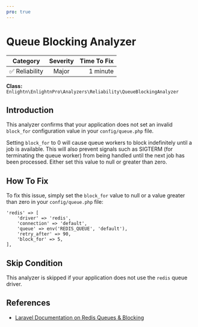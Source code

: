 ```yaml
---
pro: true
---
```


# Queue Blocking Analyzer <Badge text="PRO" type="tip"/>

| Category       | Severity   | Time To Fix  |
| -------------  |:----------:| ------------:|
| :white_check_mark: Reliability | Major     | 1 minute    |

**Class:** `Enlightn\EnlightnPro\Analyzers\Reliability\QueueBlockingAnalyzer`

## Introduction

This analyzer confirms that your application does not set an invalid `block_for` configuration value in your `config/queue.php` file.

Setting `block_for` to 0 will cause queue workers to block indefinitely until a job is available. This will also prevent signals such as SIGTERM (for terminating the queue worker) from being handled until the next job has been processed. Either set this value to null or greater than zero.

## How To Fix

To fix this issue, simply set the `block_for` value to null or a value greater than zero in your `config/queue.php` file:

```php{6}
'redis' => [
    'driver' => 'redis',
    'connection' => 'default',
    'queue' => env('REDIS_QUEUE', 'default'),
    'retry_after' => 90,
    'block_for' => 5,
],
```

## Skip Condition

This analyzer is skipped if your application does not use the `redis` queue driver.

## References

- [Laravel Documentation on Redis Queues & Blocking](https://laravel.com/docs/8.x/queues#redis)